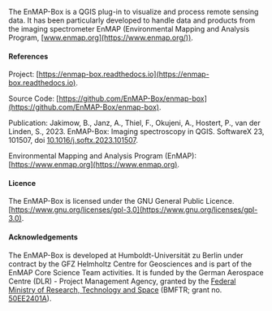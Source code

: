The EnMAP-Box is a QGIS plug-in to visualize and process remote sensing data.
It has been particularly developed to handle data and products from the imaging spectrometer
EnMAP (Environmental Mapping and Analysis Program, [www.enmap.org](https://www.enmap.org/)).

#### References

Project: [https://enmap-box.readthedocs.io](https://enmap-box.readthedocs.io).

Source Code: [https://github.com/EnMAP-Box/enmap-box](https://github.com/EnMAP-Box/enmap-box).

Publication: Jakimow, B., Janz, A., Thiel, F., Okujeni, A., Hostert, P., van der Linden, S., 2023. EnMAP-Box:
Imaging spectroscopy in QGIS. SoftwareX 23, 101507,
doi [10.1016/j.softx.2023.101507](https://doi.org/https://doi.org/10.1016/j.softx.2023.101507).

Environmental Mapping and Analysis Program (EnMAP): [https://www.enmap.org](https://www.enmap.org).

#### Licence

The EnMAP-Box is licensed under the GNU General Public
Licence. [https://www.gnu.org/licenses/gpl-3.0](https://www.gnu.org/licenses/gpl-3.0).

#### Acknowledgements

The EnMAP-Box is developed at Humboldt-Universität zu Berlin under contract by the GFZ Helmholtz Centre 
for Geosciences and is part of the EnMAP Core Science Team activities.
It is funded by the German Aerospace Centre (DLR) - Project Management Agency,
granted by the [Federal Ministry of Research, Technology and Space](https://www.bmbf.de)
(BMFTR; grant no. [50EE2401A](https://foerderportal.bund.de/foekat/jsp/SucheAction.do?actionMode=view&fkz=50EE2401A)).

